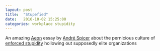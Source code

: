 ```yaml
---
layout: post
title:  "Stupefied"
date:   2016-10-02 15:25:00
categories: workplace stupidity
---
```


An amazing [Aeon](https://aeon.co) essay by [André Spicer](https://twitter.com/andre_spicer) about the pernicious culture of [enforced stupidity](https://aeon.co/essays/you-don-t-have-to-be-stupid-to-work-here-but-it-helps) hollowing out supposedly elite organizations

